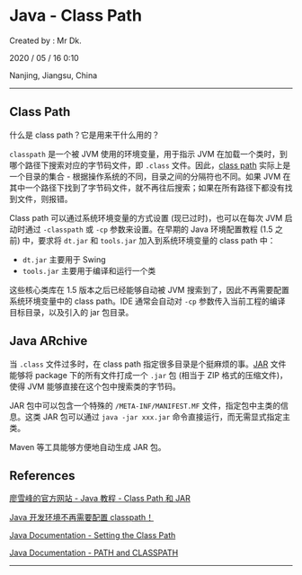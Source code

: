 # Java - Class Path

Created by : Mr Dk.

2020 / 05 / 16 0:10

Nanjing, Jiangsu, China

---

## Class Path

什么是 class path？它是用来干什么用的？

`classpath` 是一个被 JVM 使用的环境变量，用于指示 JVM 在加载一个类时，到哪个路径下搜索对应的字节码文件，即 `.class` 文件。因此，[class path](<https://en.wikipedia.org/wiki/Classpath_(Java)>) 实际上是一个目录的集合 - 根据操作系统的不同，目录之间的分隔符也不同。如果 JVM 在其中一个路径下找到了字节码文件，就不再往后搜索；如果在所有路径下都没有找到文件，则报错。

Class path 可以通过系统环境变量的方式设置 (现已过时)，也可以在每次 JVM 启动时通过 `-classpath` 或 `-cp` 参数来设置。在早期的 Java 环境配置教程 (1.5 之前) 中，要求将 `dt.jar` 和 `tools.jar` 加入到系统环境变量的 class path 中：

- `dt.jar` 主要用于 Swing
- `tools.jar` 主要用于编译和运行一个类

这些核心类库在 1.5 版本之后已经能够自动被 JVM 搜索到了，因此不再需要配置系统环境变量中的 class path。IDE 通常会自动对 `-cp` 参数传入当前工程的编译目标目录，以及引入的 jar 包目录。

## Java ARchive

当 `.class` 文件过多时，在 class path 指定很多目录是个挺麻烦的事。[JAR](<https://en.wikipedia.org/wiki/JAR_(file_format)>) 文件能够将 package 下的所有文件打成一个 `.jar` 包 (相当于 ZIP 格式的压缩文件)，使得 JVM 能够直接在这个包中搜索类的字节码。

JAR 包中可以包含一个特殊的 `/META-INF/MANIFEST.MF` 文件，指定包中主类的信息。这类 JAR 包可以通过 `java -jar xxx.jar` 命令直接运行，而无需显式指定主类。

Maven 等工具能够方便地自动生成 JAR 包。

## References

[廖雪峰的官方网站 - Java 教程 - Class Path 和 JAR](https://www.liaoxuefeng.com/wiki/1252599548343744/1260466914339296)

[Java 开发环境不再需要配置 classpath！](https://juejin.im/post/5ce67fa1f265da1b6a346d16)

[Java Documentation - Setting the Class Path](https://docs.oracle.com/javase/8/docs/technotes/tools/windows/classpath.html)

[Java Documentation - PATH and CLASSPATH](https://docs.oracle.com/javase/tutorial/essential/environment/paths.html)

---
